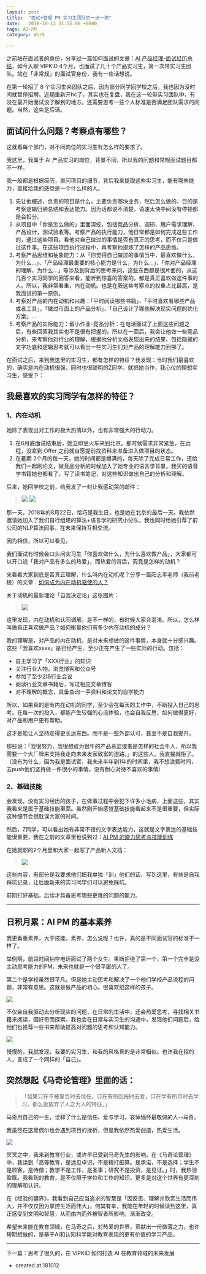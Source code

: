 ```yaml
---
layout: post
title:  "面试+管理 PM 实习生团队的一点一滴"
date:   2018-10-12 21:55:00 +0800
tags: AI-PM
category: Work

---
```


之前站在面试者的身份，分享过一篇如何面试的文章：[AI 产品经理-面试经历总结](http://www.ramywu.com/work/2018/05/31/AI-PM-Interview/)，如今入职 VIPKID 4个月，也面试了几十个产品实习生，第一次带实习生团队。站在「非常规」的面试官身份，我有一些话想说。


在第一轮招了 8 个实习生来团队之后，因为部分同学回学校之后，我也因为没时间就暂停招聘。近期重新开hc了，其实也在复盘，我在这一轮带实习团队中，有没在最开始面试没了解到的地方。还需要思考一些个人标准是否满足团队需求的问题。当然，这些是后话。

## 面试问什么问题？考察点有哪些？

这就看每个部门，对不同岗位的实习生有怎么样的要求了。

我这里，我属于 AI 产品实习的岗位，背景不同，所以我的问题和常规面试题目都不一样。

我一般都是根据简历，直问项目的细节，背后我来提取这些实习生，能有哪些能力，直接给我的感觉是一个什么样的人。

1. 先让他概述，负责的项目是什么，主要负责哪块业务，然后怎么做的。目的是考察逻辑归纳总结和表达能力。因为话都说不清楚，语速太快中间没有停顿都是会扣分。
2. 从项目中「你是怎么做的」里面深挖，包括竞品分析、调研、用户需求理解，产品设计，测试验收等。考察产品的执行能力，他日常都是如何完成这些工作的，通过这些项目。看他对自己做过的事情是否有真正的思考，而不仅只是做过这件事。在这些项目执行过程中，再考察他提炼了怎样的产品思维。
3. 考察产品思维和抽象能力：从「你觉得自己做过的事情当中，最喜欢做什么，为什么...」、「产品经理最重要的核心能力是什么，为什么...」、「你对产品经理的理解，为什么...」等涉及到背后的思考来问，这些东西都是很片面的，从这几百个实习同学的回答来看，能听到惊喜的答案的，都是真正喜欢做这件事的人。所以，我非常看重，内在动机。也是在我这些考察点的权重占比最高，是我面试的第一原则。
4. 考察对产品的内在动机和兴趣：「平时阅读哪些书籍」、「平时喜欢看哪些产品或者工具」，「做过市面上的产品分析」、「自己设计了哪些解决现实问题的优化方案」...
5. 考察产品的实际能力：留小作业-竞品分析：在电话面试了上面这些问题之后，有些回答我其实也不是很有把握的。所以在一面后，我会让他做一些竞品分析，来考察他对行业的理解，根据他分析文档表现出来的结果、包括隐藏的文字功底和逻辑思考就可以看出一些实习生们对产品的理解能力到哪了。



在面试之后，来到我这里的实习生，都有怎样的特征？我发现：当时我们最喜欢的，确实是内在动机很强，同时也很聪明的Z同学。就把她当作，我心仪的理想实习生，感受下：


## 我最喜欢的实习同学有怎样的特征？


### 1、内在动机

她除了表现出对工作的极大热情以外，也有非常强大的行动力。

1. 在6月底面试结束后，她立即坐火车来到北京。那时候需求非常紧急，在远程，没拿到 Offer 之前就自愿提前找资料来准备进入做项目的状态。
2. 在暑期 2个月的每一天，她的时间都是爆满的，每天除了完成日常工作，还给我们一起刷论文，做竞品分析的时候加入了她专业的语言学背景，我买的语音学书籍她也都看了，写了读书笔记，对这些知识做出自己的分析和理解。

后来，她回学校之前，给我发了一封让我感动哭的邮件：

> ![](http://ojcp18ifz.bkt.clouddn.com/2018-10-12-141431.jpg)
> ![](http://ojcp18ifz.bkt.clouddn.com/2018-10-12-141542.jpg)

那一天，2018年的8月22日，恰巧是我生日，也是她在北京的最后一天。我依然邀请她加入了我们自行组建的算法+语言学的研究小分队，我也同时给她引荐了前公司的NLP算法同事，在未来保持互相交流。


因为相信，所以可以看见。

我们面试有时候会口头问实习生「你喜欢做什么，为什么喜欢做产品」，大家都可以开口说「我对产品有多么的热爱」，而热爱的背后，究竟是怎样的动机？

来看看大家到底是否真正理解，什么叫内在动机呢？分享一篇阳志平老师（我前老板）的文章：[如何成为内在动机驱使的人？](https://mp.weixin.qq.com/s?__biz=MzA3MzM0MjUyMQ==&mid=2652149359&idx=1&sn=99b1eabcf753ab64114175cf3076a6c0&mpshare=1&scene=1&srcid=1012YdKEHHeZGkKIH6HWpM9F&key=adad1fbca0d4037c59f2892a8715f421bd2c2e8c07f52b8c5d28bc0a1d197581adf9a0ebce65e093d6f267b0cfa8719559c020834d9570fc80777b8799b04d6f0aa004dab5c1c07cc6028085220dfcb4&ascene=0&uin=OTYyNDg4NjIx&devicetype=iMac+MacBookPro14%2C1+OSX+OSX+10.12.5+build(16F2073)&version=12020810&nettype=WIFI&lang=zh_CN&fontScale=100&pass_ticket=kxYPt4NoahVxchwXhVssWCGx7%2F6Is7P5cB5Cf%2Ftjdbhi8Ny1XdWMHdEF28u0V4XP)

关于动机的最新理论「自我决定论」这张图片：

> ![](http://ojcp18ifz.bkt.clouddn.com/2018-10-12-142903.jpg)

这里发现，内在动机和认同调解，是不一样的，有时候大家会混淆。所以，怎么样叫做真正喜欢做产品？如何衡量他们有多少内在动机的成分？

我的理解是，对产品的内在动机，是对未来想做的这件事情，本身就十分感兴趣。这些「我喜欢xxxx」是已经产生、至少正在产生了一些实际的行动。包括：

- 自主学习了「XXX行业」的知识
- 关注行业人物，浏览博客和公众号
- 参加了至少2场行业会议
- 阅读行业文章书籍后，写过相应文章博客
- 对不理解的概念，具备查询一手资料和论文的自学能力



所以，如果真的是有内在动机的同学，至少会在每天的工作中，不断投入自己的思考。在每一次的投入，都能产生较强的心流体验，也会自我反思，如何做得更好，对产品和用户更有帮助。

这才是能让人坚持走得更长远东西。而不是一些外部认可，甚至不是自我提升。

那些说：「我很努力，我很想成为很牛的产品总监或者是怎样的社会牛人，所以我需要一个大厂牌来支持我走向未来发家致富的道路。」的这些人。我直接就拒了。（没有为什么，因为我是面试官，我未来半年到1年的时间里，我不想浪费时间，去push他们坚持做一件很小的事情，没有耐心对待不喜欢的事情）

### 2、基础技能

会发现，没有实习经历的孩子，在做事过程中会犯下许多小毛病，上面这些，其实我看来是属于基础技能里面。虽然刚开始感觉基础技能看起来不是很重要，但实际这种细节会很耽误大家的时间。

然后，Z同学，可以看出她有非常不错的文字表达能力，这就是文字表达的基础技能很重要，我在之前的文章里也说到过：[AI PM 的能力思考与技能训练](http://www.ramywu.com/freestyle/2018/05/11/Thinking-About-Skill/)

在她就职的2个月里和大家一起写了产品新人文档：

> ![](http://ojcp18ifz.bkt.clouddn.com/2018-10-12-150815.jpg)

这些内容，有部分是我要求他们把我单独「训」他们的话，写到这里，有些是自我踩坑记录，让后面新来的实习同学们可以避免踩坑。

前期打好基础，后续才具备思考哪些更难的问题的能力。


---

## 日积月累：AI PM 的基本素养

我更看重素养，大于技能。素养，怎么说呢？也许，真的是不同面试官的标准不一样了。

举例啊，前段时间抽空电话面试了两个女生。果断拒绝了第一个，第一个完全是没主动思考能力的PM，未来也就是一个很平庸的人了。

第二个是学校虽然很平凡，但是她主动思考和解决了一个他们学校产品流程的问题，非常有意思。这就是做产品的初心。很喜欢招这样的孩子。

![](http://ojcp18ifz.bkt.clouddn.com/2018-10-12-152317.jpg)

不仅会自我驱动去分析现实的问题，在日常的生活中，还会热爱思考，寻找相关书籍来阅读，因好奇而探索。我也会在日常与实习生的沟通中，发现他们问题后，给他们也推荐一些书来帮助提高对问题的思考和认知能力。

![](http://ojcp18ifz.bkt.clouddn.com/2018-10-12-WechatIMG1452.jpeg)



慢慢的，我就发现，我要的实习生，和我的风格真的是非常相似。也许我在招的人，变成了一个同样的「自己」。



## 突然想起《马奇论管理》里面的话：

> 「如果只在不被辜负时去信任，只在有所回报时去爱，只在学有所用时去学习，那么就放弃了人之为人的特征。」

马奇用自己的一生，诠释了什么是信任、爱与学习。哀悼缅怀最敬佩的人--马奇。


我虽然在这里偶尔也会遇到项目的挫折，但是我依然热爱创造，热爱生活。

![](http://ojcp18ifz.bkt.clouddn.com/2018-10-12-153603.jpg)


冥冥之中，我来到教育行业，或许早已受到马奇先生的影响。在《马奇论管理》中，我读到「高等教育，是远见卓识，不是精打细算。是承诺，不是选择；学生不是顾客，是侍僧；教学不是工作，是圣事；研究不是投资，是见证。」时，我热泪盈眶。我看到的教育，是不仅限于学位和工作的知识，更多是对这个世界有更深刻的理解和认识。

在《经验的疆界》，我看到自己应当追求的智慧是「因反思、理解并欣赏生活而伟大，并不仅仅因为掌控生活而伟大」。何其有幸，我能在年轻的时候读到这里，真正感受到文明和智慧，从而由内而外被智者所影响，渐渐改变。

希望未来能在教育领域，在马奇之后，对热爱的世界，贡献出一份微薄之力，也许短期想做的，是基于AI和认知科学能对教育表现的更有价值的学习产品。

---


下一篇：思考了很久的，在 VIPKID 如何打造 AI 在教育领域的未来发展


- created at 181012



